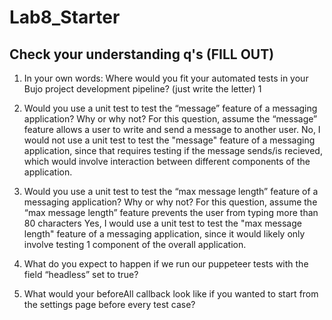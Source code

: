 # Lab8_Starter

## Check your understanding q's (FILL OUT)
1. In your own words: Where would you fit your automated tests in your Bujo project development pipeline? (just write the letter) 
   1

2. Would you use a unit test to test the “message” feature of a messaging application? Why or why not? For this question, assume the “message” feature allows a user to write and send a message to another user.
	 No, I would not use a unit test to test the "message" feature of a messaging application, since that requires testing if the message sends/is recieved, which would involve interaction between different components of the application.

3. Would you use a unit test to test the “max message length” feature of a messaging application? Why or why not? For this question, assume the “max message length” feature prevents the user from typing more than 80 characters
   Yes, I would use a unit test to test the "max message length" feature of a messaging application, since it would likely only involve testing 1 component of the overall application. 
	
4. What do you expect to happen if we run our puppeteer tests with the field “headless” set to true?
	
5. What would your beforeAll callback look like if you wanted to start from the settings page before every test case?


